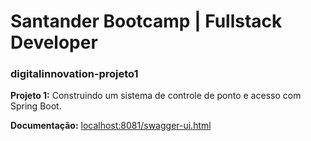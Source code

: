 # Santander Bootcamp | Fullstack Developer

### digitalinnovation-projeto1

**Projeto 1:**
Construindo um sistema de controle de ponto e acesso com Spring Boot.

**Documentação:**
[localhost:8081/swagger-ui.html](http://localhost:8081/swagger-ui.html)

